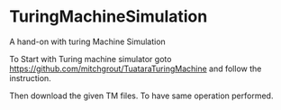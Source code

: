 # TuringMachineSimulation
A hand-on with turing Machine Simulation

To Start with Turing machine simulator goto https://github.com/mitchgrout/TuataraTuringMachine and follow the instruction.

Then download the given TM files. To have same operation performed.
